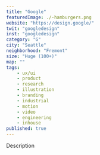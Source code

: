 ```yaml
---
title: "Google"
featuredImage: ./-hamburgers.png
website: "https://design.google/"
twit: "googledesign"
inst: "googledesign"
category: "G"
city: "Seattle"
neighborhood: "Fremont"
size: "Huge (100+)"
map: ""
tags:
    - ux/ui
    - product
    - research
    - illustration
    - branding
    - industrial
    - motion
    - video
    - engineering
    - inhouse
published: true
---
```


Description
